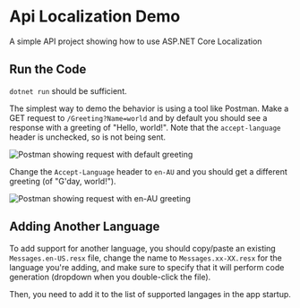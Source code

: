 # Api Localization Demo

A simple API project showing how to use ASP.NET Core Localization

## Run the Code

`dotnet run` should be sufficient.

The simplest way to demo the behavior is using a tool like Postman. Make a GET request to `/Greeting?Name=world` and by default you should see a response with a greeting of "Hello, world!". Note that the `accept-language` header is unchecked, so is not being sent.

![Postman showing request with default greeting](https://user-images.githubusercontent.com/782127/149388908-b23844b3-e50f-4888-92fe-a1382e6f6c6c.png)

Change the `Accept-Language` header to `en-AU` and you should get a different greeting (of "G'day, world!").

![Postman showing request with en-AU greeting](https://user-images.githubusercontent.com/782127/149388754-cf1b4f24-4ffb-4345-908a-6d597eda1bda.png)

## Adding Another Language

To add support for another language, you should copy/paste an existing `Messages.en-US.resx` file, change the name to `Messages.xx-XX.resx` for the language you're adding, and make sure to specify that it will perform code generation (dropdown when you double-click the file).

Then, you need to add it to the list of supported langages in the app startup.
